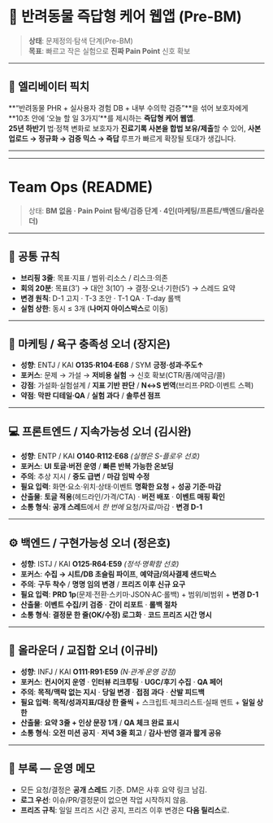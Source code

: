 # 🐾 반려동물 즉답형 케어 웹앱 (Pre-BM)

> **상태**: 문제정의·탐색 단계(Pre-BM)  
> **목표**: 빠르고 작은 실험으로 **진짜 Pain Point** 신호 확보

---

## 🚀 엘리베이터 픽치
**“반려동물 PHR + 실사용자 경험 DB + 내부 수의학 검증”**을 섞어 보호자에게 **10초 안에 ‘오늘 할 일 3가지’**를 제시하는 **즉답형 케어 웹앱**.  
**25년 하반기** 법·정책 변화로 보호자가 **진료기록 사본을 합법 보유/제출**할 수 있어, **사본 업로드 → 정규화 → 검증 믹스 → 즉답** 루프가 빠르게 확장될 토대가 생깁니다.

---


---

# Team Ops (README)

> 상태: **BM 없음 · Pain Point 탐색/검증 단계 · 4인(마케팅/프론트/백엔드/올라운더)**

---

## 📌 공통 규칙
- **브리핑 3줄**: 목표·지표 / 범위·리소스 / 리스크·의존
- **회의 20분**: 목표(3’) → 대안 3(10’) → 결정·오너·기한(5’) → 스레드 요약
- **변경 원칙**: D-1 고지 · T-3 초안 · T-1 QA · T-day 롤백
- **실험 상한**: 동시 ≤ 3개 (**나머지 아이스박스**로 이동)

---

## 🎯 마케팅 / 욕구 충족성 오너 (장지은)
- **성향**: ENTJ / KAI **O135·R104·E68** / SYM **긍정·성과·주도↑**
- **포커스**: 문제 → 가설 → **저비용 실험** → 신호 확보(CTR/폼/예약금/콜)
- **강점**: 가설화·실험설계 / **지표 기반 판단** / **N↔S 번역**(브리프·PRD·이벤트 스펙)
- **약점**: **막판 디테일·QA** / **실험 과다** / **솔루션 점프**

---

## 💻 프론트엔드 / 지속가능성 오너 (김시완)
- **성향**: ENTP / KAI **O140·R112·E68** *(실행은 S-플로우 선호)*
- **포커스**: **UI 토글·버전 운영** / **빠른 반복 가능한 온보딩**
- **주의**: 추상 지시 / **중도 급변** / **마감 임박 수정**
- **필요 입력**: 화면·요소·위치·상태·이벤트 **명확한 요청** + **성공 기준·마감**
- **산출물**: **토글 적용**(헤드라인/가격/CTA) · **버전 배포** · **이벤트 매핑 확인**
- **소통 형식**: **공개 스레드**에서 *한 번에* 요청/자료/마감 · **변경 D-1**

---

## ⚙️ 백엔드 / 구현가능성 오너 (정은호)
- **성향**: ISTJ / KAI **O125·R64·E59** *(정석·명확함 선호)*
- **포커스**: **수집 → 시트/DB 초슬림 파이프**, **예약금/의사결제 샌드박스**
- **주의**: **구두 착수** / **명명 임의 변경** / **프리즈 이후 신규 요구**
- **필요 입력**: **PRD 1p**(문제·전환·스키마·JSON·AC·롤백) + 범위/비범위 + **변경 D-1**
- **산출물**: **이벤트 수집/키 검증** · **간이 리포트** · **롤백 절차**
- **소통 형식**: **결정문 한 줄(OK/수정) 로그화** · **코드 프리즈 시간 명시**

---

## 🤝 올라운더 / 교집합 오너 (이규비)
- **성향**: INFJ / KAI **O111·R91·E59** *(N·관계·운영 강점)*
- **포커스**: **컨시어지 운영** · **인터뷰 리크루팅** · **UGC/후기 수집** · **QA 페어**
- **주의**: **목적/맥락 없는 지시** · **당일 변경** · **접점 과다** · **산발 피드백**
- **필요 입력**: **목적/성과지표/대상 한 줄씩** + 스크립트·체크리스트·실패 멘트 + **일일 상한**
- **산출물**: **요약 3줄 + 인상 문장 1개** / **QA 체크 완료 표시**
- **소통 형식**: **오전 미션 공지** · **저녁 3줄 회고** / **감사·반영 결과 짧게 공유**

---

## 📎 부록 — 운영 메모
- 모든 요청/결정은 **공개 스레드** 기준. DM은 사후 요약 링크 남김.  
- **로그 우선**: 이슈/PR/결정문이 없으면 작업 시작하지 않음.  
- **프리즈 규칙**: 일일 프리즈 시간 공지, 프리즈 이후 변경은 **다음 릴리스**로.
